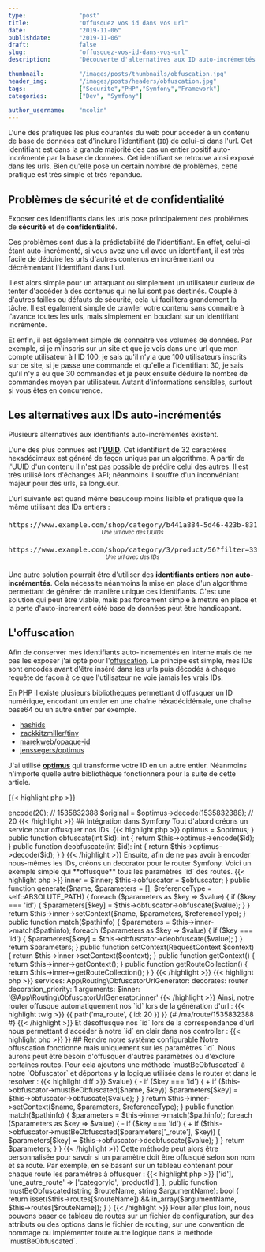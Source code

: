 ```yaml
---
type:               "post"
title:              "Offusquez vos id dans vos url"
date:               "2019-11-06"
publishdate:        "2019-11-06"
draft:              false
slug:               "offusquez-vos-id-dans-vos-url"
description:        "Découverte d'alternatives aux ID auto-incrémentés dans les urls et leur mise en place dans le framework Symfony."

thumbnail:          "/images/posts/thumbnails/obfuscation.jpg"
header_img:         "/images/posts/headers/obfuscation.jpg"
tags:               ["Securite","PHP","Symfony","Framework"]
categories:         ["Dev", "Symfony"]

author_username:    "mcolin"
---
```


L'une des pratiques les plus courantes du web pour accéder à un contenu de base de données est d'inclure l'identifiant (`ID`) de celui-ci dans l'url. Cet identifiant est dans la grande majorité des cas un entier positif auto-incrémenté par la base de données. Cet identifiant se retrouve ainsi exposé dans les urls. Bien qu'elle pose un certain nombre de problèmes, cette pratique est très simple et très répandue.

## Problèmes de sécurité et de confidentialité

Exposer ces identifiants dans les urls pose principalement des problèmes de **sécurité** et de **confidentialité**.

Ces problèmes sont dus à la prédictabilité de l'identifiant. En effet, celui-ci étant auto-incrémenté, si vous avez une url avec un identifiant, il est très facile de déduire les urls d'autres contenus en incrémentant ou décrémentant l'identifiant dans l'url.

Il est alors simple pour un attaquant ou simplement un utilisateur curieux de tenter d'accéder à des contenus qui ne lui sont pas destinés. Couplé à d'autres failles ou défauts de sécurité, cela lui facilitera grandement la tâche. Il est également simple de crawler votre contenu sans connaitre à l'avance toutes les urls, mais simplement en bouclant sur un identifiant incrémenté.

Et enfin, il est également simple de connaitre vos volumes de données. Par exemple, si je m'inscris sur un site et que je vois dans une url que mon compte utilisateur à l'ID 100, je sais qu'il n'y a que 100 utilisateurs inscrits sur ce site, si je passe une commande et qu'elle a l'identifiant 30, je sais qu'il n'y a eu que 30 commandes et je peux ensuite déduire le nombre de commandes moyen par utilisateur. Autant d'informations sensibles, surtout si vous êtes en concurrence.

## Les alternatives aux IDs auto-incrémentés

Plusieurs alternatives aux identifiants auto-incrémentés existent.

L'une des plus connues est l'**[UUID](https://fr.wikipedia.org/wiki/Universal_Unique_Identifier)**. Cet identifiant de 32 caractères hexadécimaux est généré de façon unique par un algorithme. A partir de l'UUID d'un contenu il n'est pas possible de prédire celui des autres. Il est très utilisé lors d'échanges API; néanmoins il souffre d'un inconvéniant majeur pour des urls, sa longueur.

L'url suivante est quand même beaucoup moins lisible et pratique que la même utilisant des IDs entiers :

<figure>
  <pre>https://www.example.com/shop/category/b441a884-5d46-423b-8317-ddb6f7e3f2fb/product/f0283088-5bd3-4acc-bc42-e6d173d33dd8?filter=165779fc-171d-4f3c-8c60-a2351d6468d3</pre>
  <figcaption>Une url avec des UUIDs</figcaption>
</figure>

<figure>
  <pre>https://www.example.com/shop/category/3/product/56?filter=33</pre>
  <figcaption>Une url avec des IDs</figcaption>
</figure>

Une autre solution pourrait être d'utiliser des **identifiants entiers non auto-incrémentés**. Cela nécessite néanmoins la mise en place d'un algorithme permettant de générer de manière unique ces identifiants. C'est une solution qui peut être viable, mais pas forcement simple à mettre en place et la perte d'auto-increment côté base de données peut être handicapant.

## L'offuscation

Afin de conserver mes identifiants auto-incrementés en interne mais de ne pas les exposer j'ai opté pour l'[offuscation](https://fr.wikipedia.org/wiki/Offuscation). Le principe est simple, mes IDs sont encodés avant d'être inséré dans les urls puis décodés à chaque requête de façon à ce que l'utilisateur ne voie jamais les vrais IDs.

En PHP il existe plusieurs bibliothèques permettant d'offusquer un ID numérique, encodant un entier en une chaîne héxadécidémale, une chaîne base64 ou un autre entier par exemple.

* [hashids](https://hashids.org/)
* [zackkitzmiller/tiny](https://github.com/zackkitzmiller/tiny-php)
* [marekweb/opaque-id](https://github.com/marekweb/opaque-id)
* [jenssegers/optimus](https://github.com/jenssegers/optimus)

J'ai utilisé [**optimus**](https://github.com/jenssegers/optimus) qui transforme votre ID en un autre entier. Néanmoins n'importe quelle autre bibliothèque fonctionnera pour la suite de cette article.

{{< highlight php >}}
<?php
$optimus = new Optimus(1580030173, 59260789, 1163945558);
$encoded = $optimus->encode(20); // 1535832388
$original = $optimus->decode(1535832388); // 20
{{< /highlight >}}


<style type="text/css">
figure figcaption {
  text-align: center;
  font-style: italic;
  font-size: 80%;
}

figure pre {
  margin: 0;
}

figure {
  margin: 20px 0;
}
</style>

## Intégration dans Symfony

Tout d'abord créons un service pour offusquer nos IDs.

{{< highlight php >}}
<?php
class Obfuscator
{
    private $optimus;

    public function __construct(Optimus $optimus)
    {
        $this->optimus = $optimus;
    }

    public function obfuscate(int $id): int
    {
        return $this->optimus->encode($id);
    }

    public function deobfuscate(int $id): int
    {
        return $this->optimus->decode($id);
    }
}
{{< /highlight >}}

Ensuite, afin de ne pas avoir à encoder nous-mêmes les IDs, créons un decorator pour le router Symfony.

Voici un exemple simple qui **offusque** tous les paramètres `id` des routes.

{{< highlight php >}}
<?php
class ObfuscatorUrlGenerator implements RouterInterface
{
    private $inner;
    private $obfuscator;

    public function __construct(RouterInterface $inner, Obfuscator $obfuscator)
    {
        $this->inner = $inner;
        $this->obfuscator = $obfuscator;
    }

    public function generate($name, $parameters = [], $referenceType = self::ABSOLUTE_PATH)
    {
        foreach ($parameters as $key => $value) {
            if ($key === 'id') {
                $parameters[$key] = $this->obfuscator->obfuscate($value);
            }
        }

        return $this->inner->setContext($name, $parameters, $referenceType);
    }

    public function match($pathinfo)
    {
        $parameters = $this->inner->match($pathinfo);

        foreach ($parameters as $key => $value) {
            if ($key === 'id') {
                $parameters[$key] = $this->obfuscator->deobfuscate($value);
            }
        }

        return $parameters;
    }

    public function setContext(RequestContext $context)
    {
        return $this->inner->setContext($context);
    }

    public function getContext()
    {
        return $this->inner->getContext();
    }

    public function getRouteCollection()
    {
        return $this->inner->getRouteCollection();
    }
}
{{< /highlight >}}

{{< highlight php >}}
services:
    App\Routing\ObfuscatorUrlGenerator:
        decorates: router
        decoration_priority: 1
        arguments:
            $inner: '@App\Routing\ObfuscatorUrlGenerator.inner'
{{< /highlight >}}

Ainsi, notre router offusque automatiquement nos `id` lors de la génération d'url :

{{< highlight twig >}}
{{ path('ma_route', { id: 20 }) }} {# /ma/route/1535832388 #}
{{< /highlight >}}

Et désoffusque nos `id` lors de la correspondance d'url nous permettant d'accéder à notre `id` en clair dans nos controller :

{{< highlight php >}}
<?php
class MaRouteController
{
    public function __invoke(int $id)
    {
        // $id = 20

        return new Response();
    }
}
{{< /highlight >}}


## Rendre notre système configurable

Notre offuscation fonctionne mais uniquement sur les paramètres `id`. Nous aurons peut être besoin d'offusquer d'autres paramètres ou d'exclure certaines routes.

Pour cela ajoutons une méthode `mustBeObfuscated` à notre `Obfuscator` et déportons y la logique utilisée dans le router et dans le resolver :

{{< highlight diff >}}
<?php
class Obfuscator
{
    // ...

+    public function mustBeObfuscated(string $routeName, string $argumentName): bool
+    {
+        return $argumentName === 'id';
+    }
}

class ObfuscatorUrlGenerator implements RouterInterface
{
    // ...

    public function generate($name, $parameters = [], $referenceType = self::ABSOLUTE_PATH)
    {
        foreach ($parameters as $key => $value) {
-            if ($key === 'id') {
+            if ($this->obfuscator->mustBeObfuscated($name, $key))
                $parameters[$key] = $this->obfuscator->obfuscate($value);
            }
        }

        return $this->inner->setContext($name, $parameters, $referenceType);
    }

    public function match($pathinfo)
    {
        $parameters = $this->inner->match($pathinfo);

        foreach ($parameters as $key => $value) {
-            if ($key === 'id') {
+            if ($this->obfuscator->mustBeObfuscated($parameters['_route'], $key)) {
                $parameters[$key] = $this->obfuscator->deobfuscate($value);
            }
        }

        return $parameters;
    }
}
{{< /highlight >}}

Cette méthode peut alors être personnalisée pour savoir si un paramètre doit être offusqué selon son nom et sa route.

Par exemple, en se basant sur un tableau contenant pour chaque route les paramètres à offusquer :

{{< highlight php >}}
<?php
class Obfuscator
{
    // ...

    private $routes = [
       'une_route' => ['id'],
       'une_autre_route' => ['categoryId', 'productId'],
    ];

    public function mustBeObfuscated(string $routeName, string $argumentName): bool
    {
        return isset($this->routes[$routeName])
            && in_array($argumentName, $this->routes[$routeName]);
    }
}
{{< /highlight >}}

Pour aller plus loin, nous pouvons baser ce tableau de routes sur un fichier de configuration, sur des attributs ou des options dans le fichier de routing, sur une convention de nommage ou implémenter toute autre logique dans la méthode `mustBeObfuscated`.
